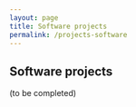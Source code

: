 ```yaml
---
layout: page
title: Software projects
permalink: /projects-software
---
```


## Software projects

(to be completed)